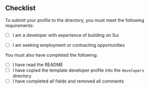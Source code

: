 ## Checklist


To submit your profile to the directory, you must meet the following requirements:

- [ ] I am a developer with experience of building on Sui
- [ ] I am seeking employment or contracting opportunities


You must also have completed the following:

- [ ] I have read the README
- [ ] I have copied the template developer profile into the `developers` directory
- [ ] I have completed all fields and removed all comments